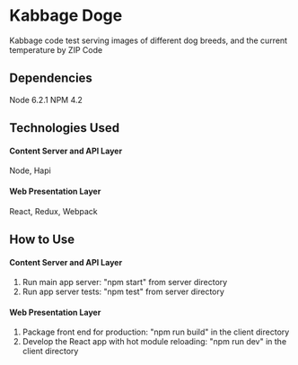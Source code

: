 # Kabbage Doge

Kabbage code test serving images of different dog breeds, and the current temperature by ZIP Code



## Dependencies
Node 6.2.1
NPM 4.2



## Technologies Used
#### Content Server and API Layer
Node, Hapi


#### Web Presentation Layer
React, Redux, Webpack



## How to Use
#### Content Server and API Layer
1. Run main app server: "npm start" from server directory
2. Run app server tests: "npm test" from server directory

#### Web Presentation Layer
1. Package front end for production: "npm run build" in the client directory
2. Develop the React app with hot module reloading: "npm run dev" in the client directory
